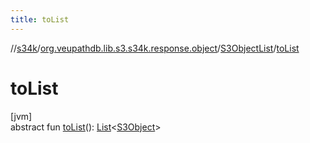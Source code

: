 ```yaml
---
title: toList
---
```

//[s34k](../../../index.html)/[org.veupathdb.lib.s3.s34k.response.object](../index.html)/[S3ObjectList](index.html)/[toList](to-list.html)



# toList



[jvm]\
abstract fun [toList](to-list.html)(): [List](https://kotlinlang.org/api/latest/jvm/stdlib/kotlin.collections/-list/index.html)&lt;[S3Object](../-s3-object/index.html)&gt;




